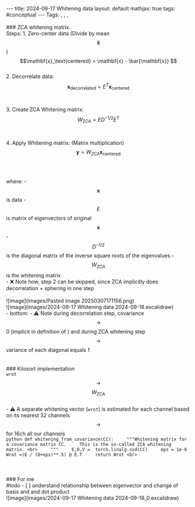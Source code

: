 --- title: 2024-09-17 Whitening data layout: default  mathjax: true tags: #conceptual --- Tags:  ,  ,  ,   <br> <br> ### ZCA whitening matrix. <br> Steps: 1. Zero-center data (Divide by mean $$\mathbf{\bar{x}}$$) <br> $$\mathbf{x}_\text{centered} = \mathbf{x} - \bar{\mathbf{x}} $$ <br> 2. Decorrelate data: <br> $$\mathbf{x}_\text{decorrelated} = E^T \mathbf{x}_\text{centered} $$ <br> <br> 3. Create ZCA Whitening matrix: <br> $$W_{\text{ZCA}} = E D^{-1/2} E^T $$ <br> <br> 4. Apply Whitening matrix: (Matrix multiplication) <br> $$\mathbf{y} = W_{ZCA} \mathbf{x}_\text{centered} $$ <br> <br> <br> where: - $$\mathbf{x}$$ is data - $$E$$ is matrix of eigenvectors of original $$\mathbf{x}$$ - $$D^{-1/2}$$ is the diagonal matrix of the inverse square roots of the eigenvalues - $$W_{ZCA}$$ is the whitening matrix <br> - ❌ Note how, step 2 can be skipped, since ZCA implicitly does decorrelation + sphering in one step <br> <br> ![image](images/Pasted image 20250307171156.png) <br> ![image](images/2024-09-17 Whitening data 2024-09-18.excalidraw) <br> - bottom:   - ⚠️ Note during decorrelation step, covariance $$\rightarrow$$ 0 (implicit in definition of  ) and during ZCA whitening step $$\rightarrow$$ variance of each diagonal equals 1 <br> <br> <br> ### Kilosort implementation <br> `wrot` $$\rightarrow$$ $$W_{\text{ZCA}}$$ <br> - ⚠️ A separate whitening vector (`wrot`) is estimated for each channel based on its nearest 32 channels $$\rightarrow$$ for 16ch all our channels <br> ```python def whitening_from_covariance(CC):     """Whitening matrix for a covariance matrix CC.     This is the so-called ZCA whitening matrix. <br>     """     E,D,V =  torch.linalg.svd(CC)     eps = 1e-6     Wrot =(E / (D+eps)**.5) @ E.T     return Wrot <br> ``` <br> <br> <br> <br> ### For me <br> #todo  - [ ]   understand relationship between eigenvector and change of basis and and dot product <br> ![image](images/2024-09-17 Whitening data 2024-09-18_0.excalidraw) <br>